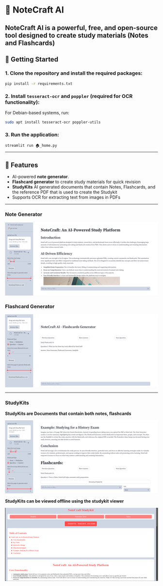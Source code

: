 # 📝 NoteCraft AI

**NoteCraft AI** is a powerful, free, and open-source tool designed to create study materials (Notes and Flashcards)
---
## 🚀 Getting Started

### 1. Clone the repository and install the required packages:

```bash
pip install -r requirements.txt
```

### 2. Install `tesseract-ocr` and `poppler` (required for OCR functionality):

For Debian-based systems, run:

```bash
sudo apt install tesseract-ocr poppler-utils
```

### 3. Run the application:

```bash
streamlit run 🏠_home.py
```

---

## 🌟 Features

- AI-powered **note generator**.
- **Flashcard generator** to create study materials for quick revision
- **StudyKits** AI generated documents that contain Notes, Flashcards, and the reference PDF that is used to create the Studykit
- Supports OCR for extracting text from images in PDFs

---

### Note Generator
![Note Generator](screenshots/note_generator.png)

### Flashcard Generator
![Flashcard Generator](screenshots/flashcard_generator.png)

---

### StudyKits
**StudyKits are Documents that contain both notes, flashcards**

![StudyKits Generator](screenshots/studykit_generator.png)

**StudyKits can be viewed offline using the studykit viewer**

![StudyKit viewer](screenshots/studykit_viewer_1.png)